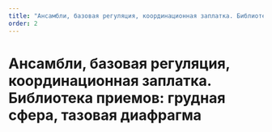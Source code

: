 ```yaml
---
title: "Ансамбли, базовая регуляция, координационная заплатка. Библиотека приемов: грудная сфера, тазовая диафрагма"
order: 2
---
```


# Ансамбли, базовая регуляция, координационная заплатка. Библиотека приемов: грудная сфера, тазовая диафрагма

